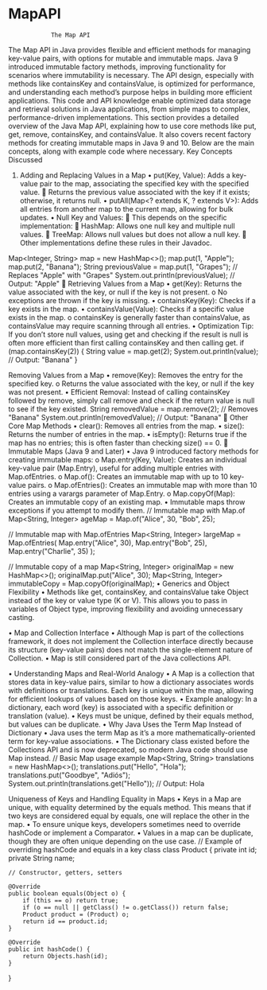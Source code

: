 # MapAPI
                The Map API
                

The Map API in Java provides flexible and efficient methods for managing key-value pairs, with options for mutable and immutable maps. Java 9 introduced immutable factory methods, improving functionality for scenarios where immutability is necessary. The API design, especially with methods like containsKey and containsValue, is optimized for performance, and understanding each method’s purpose helps in building more efficient applications.
This code and API knowledge enable optimized data storage and retrieval solutions in Java applications, from simple maps to complex, performance-driven implementations.
This section provides a detailed overview of the Java Map API, explaining how to use core methods like put, get, remove, containsKey, and containsValue. It also covers recent factory methods for creating immutable maps in Java 9 and 10. Below are the main concepts, along with example code where necessary.
Key Concepts Discussed
1.	Adding and Replacing Values in a Map
•	put(Key, Value): Adds a key-value pair to the map, associating the specified key with the specified value.
	Returns the previous value associated with the key if it exists; otherwise, it returns null.
•	putAll(Map<? extends K, ? extends V>): Adds all entries from another map to the current map, allowing for bulk updates.
•	Null Key and Values:
	This depends on the specific implementation:
	HashMap: Allows one null key and multiple null values.
	TreeMap: Allows null values but does not allow a null key.
	Other implementations define these rules in their Javadoc.

Map<Integer, String> map = new HashMap<>();
map.put(1, "Apple");
map.put(2, "Banana");
String previousValue = map.put(1, "Grapes"); // Replaces "Apple" with "Grapes"
System.out.println(previousValue); // Output: "Apple"
	Retrieving Values from a Map
•	get(Key): Returns the value associated with the key, or null if the key is not present.
o	No exceptions are thrown if the key is missing.
•	containsKey(Key): Checks if a key exists in the map.
•	containsValue(Value): Checks if a specific value exists in the map.
o	containsKey is generally faster than containsValue, as containsValue may require scanning through all entries.
•	Optimization Tip: If you don’t store null values, using get and checking if the result is null is often more efficient than first calling containsKey and then calling get.
if (map.containsKey(2)) {
    String value = map.get(2);
    System.out.println(value); // Output: "Banana"
}

Removing Values from a Map
•	remove(Key): Removes the entry for the specified key.
o	Returns the value associated with the key, or null if the key was not present.
•	Efficient Removal: Instead of calling containsKey followed by remove, simply call remove and check if the return value is null to see if the key existed.
String removedValue = map.remove(2); // Removes "Banana"
System.out.println(removedValue); // Output: "Banana"
	Other Core Map Methods
•	clear(): Removes all entries from the map.
•	size(): Returns the number of entries in the map.
•	isEmpty(): Returns true if the map has no entries; this is often faster than checking size() == 0.
	Immutable Maps (Java 9 and Later)
•	Java 9 introduced factory methods for creating immutable maps:
o	Map.entry(Key, Value): Creates an individual key-value pair (Map.Entry), useful for adding multiple entries with Map.ofEntries.
o	Map.of(): Creates an immutable map with up to 10 key-value pairs.
o	Map.ofEntries(): Creates an immutable map with more than 10 entries using a varargs parameter of Map.Entry.
o	Map.copyOf(Map): Creates an immutable copy of an existing map.
•	Immutable maps throw exceptions if you attempt to modify them.
// Immutable map with Map.of
Map<String, Integer> ageMap = Map.of("Alice", 30, "Bob", 25);

// Immutable map with Map.ofEntries
Map<String, Integer> largeMap = Map.ofEntries(
    Map.entry("Alice", 30),
    Map.entry("Bob", 25),
    Map.entry("Charlie", 35)
);

// Immutable copy of a map
Map<String, Integer> originalMap = new HashMap<>();
originalMap.put("Alice", 30);
Map<String, Integer> immutableCopy = Map.copyOf(originalMap);
•	Generics and Object Flexibility
•	Methods like get, containsKey, and containsValue take Object instead of the key or value type (K or V). This allows you to pass in variables of Object type, improving flexibility and avoiding unnecessary casting.



•	Map and Collection Interface
•	Although Map is part of the collections framework, it does not implement the Collection interface directly because its structure (key-value pairs) does not match the single-element nature of Collection.
•	Map is still considered part of the Java collections API.



•  Understanding Maps and Real-World Analogy
•	A Map is a collection that stores data in key-value pairs, similar to how a dictionary associates words with definitions or translations. Each key is unique within the map, allowing for efficient lookups of values based on those keys.
•	Example analogy: In a dictionary, each word (key) is associated with a specific definition or translation (value).
•	Keys must be unique, defined by their equals method, but values can be duplicate.
•  Why Java Uses the Term Map Instead of Dictionary
•	Java uses the term Map as it’s a more mathematically-oriented term for key-value associations.
•	The Dictionary class existed before the Collections API and is now deprecated, so modern Java code should use Map instead.
// Basic Map usage example
Map<String, String> translations = new HashMap<>();
translations.put("Hello", "Hola");
translations.put("Goodbye", "Adiós");
System.out.println(translations.get("Hello")); // Output: Hola

Uniqueness of Keys and Handling Equality in Maps
•	Keys in a Map are unique, with equality determined by the equals method. This means that if two keys are considered equal by equals, one will replace the other in the map.
•	To ensure unique keys, developers sometimes need to override hashCode or implement a Comparator.
•	Values in a map can be duplicate, though they are often unique depending on the use case.
// Example of overriding hashCode and equals in a key class
class Product {
    private int id;
    private String name;

    // Constructor, getters, setters

    @Override
    public boolean equals(Object o) {
        if (this == o) return true;
        if (o == null || getClass() != o.getClass()) return false;
        Product product = (Product) o;
        return id == product.id;
    }

    @Override
    public int hashCode() {
        return Objects.hash(id);
    }
}
